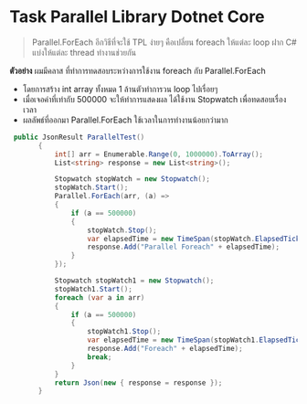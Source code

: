 # Task Parallel Library Dotnet Core
 
> Parallel.ForEach อีกวิธีที่จะใช้ TPL ง่ายๆ คือเปลี่ยน foreach ให้แต่ละ loop ฝาก C# แบ่งให้แต่ละ thread ทำงานช่วยกัน

**ตัวอย่าง** ผมมีคลาส ที่ทำการทดสอบระหว่างการใช้งาน foreach กับ Parallel.ForEach
* โดยการสร้าง int array ทั้งหมด 1 ล้านตัวทำการวน loop ไปเรื่อยๆ
* เมื่อเจอค่าที่เท่ากับ 500000 จะให้ทำการแสดงผล ได้ใช้งาน Stopwatch เพื่อทดสอบเรื่องเวลา 
* ผลลัพธ์ที่ออกมา Parallel.ForEach ใช้เวลาในการทำงานน้อยกว่ามาก


 ``` c#
  public JsonResult ParallelTest()
        {
            int[] arr = Enumerable.Range(0, 1000000).ToArray();
            List<string> response = new List<string>();

            Stopwatch stopWatch = new Stopwatch();
            stopWatch.Start();
            Parallel.ForEach(arr, (a) =>
            {
                if (a == 500000)
                {
                    stopWatch.Stop();
                    var elapsedTime = new TimeSpan(stopWatch.ElapsedTicks);
                    response.Add("Parallel Foreach" + elapsedTime);
                }
            });

            Stopwatch stopWatch1 = new Stopwatch();
            stopWatch1.Start();
            foreach (var a in arr)
            {
                if (a == 500000)
                {
                    stopWatch1.Stop();
                    var elapsedTime = new TimeSpan(stopWatch1.ElapsedTicks);
                    response.Add("Foreach" + elapsedTime);
                    break;
                }
            }
            return Json(new { response = response });
        }
```
